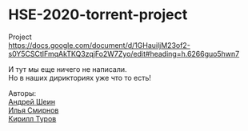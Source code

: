 # HSE-2020-torrent-project
Project  
https://docs.google.com/document/d/1GHauiljM23of2-s0Y5CSCtIFmqAkTKQ3zqjFo2W7Zyo/edit#heading=h.6266guo5hwn7  

И тут мы еще ничего не написали.  
Но в наших дирикториях уже что то есть!

Авторы:  
[Андрей Шеин](https://github.com/andreyshspb)  
[Илья Смирнов](https://github.com/smirok)  
[Кирилл Туров](https://github.com/turovkv)  
